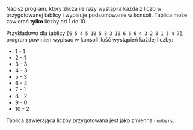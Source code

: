 Napisz program, który zlicza ile razy wystąpiła każda z liczb w przygotowanej tablicy i wypisuje podsumowanie w konsoli. Tablica może zawierać **tylko** liczby od 1 do 10.

Przykładowo dla tablicy `[6 5 4 5 10 5 8 3 10 6 6 6 4 3 2 8 1 3 4 7]`, program powinien wypisać w konsoli ilość wystąpień każdej liczby: 

* 1 - 1
* 2 - 1
* 3 - 3
* 4 - 3
* 5 - 3
* 6 - 4
* 7 - 1
* 8 - 2
* 9 - 0
* 10 - 2

Tablica zawierająca liczby przygotowana jest jako zmienna `numbers`.